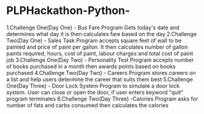 # PLPHackathon-Python-
1.Challenge One(Day One) - Bus Fare
  Program Gets today's date and determines what day it is then calculates fare based on the day
2.Challenge Two(Day One) - Sales Task
  Program accepts square feet of wall to be painted and price of paint per gallon. It then calculates number of gallon paints required, hours, cost of paint, labour charges and total cost of paint job
3.Challenge One(Day Two) - Personality Test
  Program accepts number of books purchased in a month then awards points based on books purchased
4.Challenge Two(Day Two) - Careers
  Program stores careers on a list and help users determine the career that suits them best
5.Challenge One(Day Three) - Door Lock System
  Program to simulate a door lock system. User can close or open the door, if user enters keyword "quit" program terminates
6.Challenge Two(Day Three) -Calories
  Program asks for number of fats and carbs consumed then calculates the calories 
